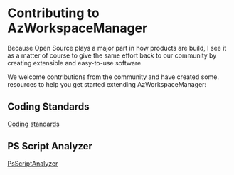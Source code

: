 # Contributing to AzWorkspaceManager

Because Open Source plays a major part in how products are build,
I see it as a matter of course to give the same effort back to our
community by creating extensible and easy-to-use software.

We welcome contributions from the community and have created some.
resources to help you get started extending AzWorkspaceManager:

## Coding Standards

[Coding standards](https://learn.microsoft.com/en-us/powershell/scripting/developer/cmdlet/strongly-encouraged-development-guidelines?view=powershell-7.3)

## PS Script Analyzer

[PsScriptAnalyzer](https://learn.microsoft.com/en-us/powershell/utility-modules/psscriptanalyzer/overview?view=ps-modules)

